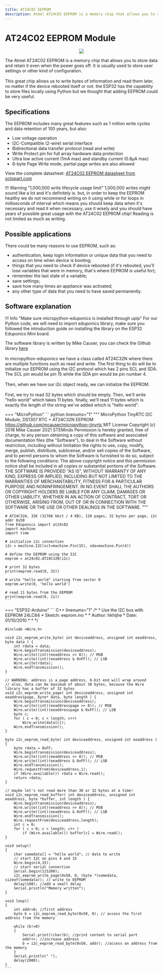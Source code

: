 ```yaml
---
title: AT24C02 EEPROM
description: Atmel AT24C02 EEPROM is a memory chip that allows you to store data and retain it even when the power goes off. It is usually used to store user settings or other kind of configuration. This great chip allows us to write bytes of information and read them later, no matter if the device rebooted itself or not.
---
```


# AT24C02 EEPROM Module

<p align="center">
  <img src="https://cdn.steminds.com/docs/kits/eduponics_mini/AT24C02_EEPROM.jpg">
</p>

The Atmel AT24C02 EEPROM is a memory chip that allows you to store data and retain it even when the power goes off. It is usually used to store user settings or other kind of configuration.
<br/><br/>
This great chip allows us to write bytes of information and read them later, no matter if the device rebooted itself or not.
the ESP32 has the capability to store files locally using Python but we thought that adding EEPROM could be very useful.

## Specifications

The EEPROM includes many great features such as 1 million write cycles and data retention of 100 years, but also:

* Low voltage operation
* I2C-Compatible (2-wire) serial interface
* Bidirectional data transfer protocol (read and write)
* Write Protect pin for full array hardware data protection
* Ultra low active current (1mA max) and standby current (0.8μA max)
* 8-byte Page Write mode, partial page writes are also allowed

View the complete datasheet: [AT24C02 EEPROM datasheet from octopart.com](https://datasheet.octopart.com/AT24C02D-XHM-T-Microchip-datasheet-25361987.pdf)

!!! Warning "1,000,000 write lifecycle usage limit"
    1,000,000 writes might sound like a lot and it's definitely is. but, in order to keep the EEPROM healthy we do not recommend writing on it using while or for loops in milliseconds of interval which means you should keep data when it's necessary and read it when necessary, use it wisely and you should have years of possible great usage with the AT24C02 EEPROM chip!
    Reading is not limited as much as writing.

## Possible applications

There could be many reasons to use EEPROM, such as:

* authentication, keep login information or unique data that you need to access on time when device is booting;
* things that you need to check if device rebooted (if it's rebooted, you'll lose variables that were in memory, that's where EEPROM is useful for);
* remember the last state of a variable;
* save settings;
* save how many times an appliance was activated;
* any other type of data that you need to have saved permanently.

## Software explanation

!!! Info "Make sure micropython-eduponics is installed through upip"
    For our Python code, we will need to import eduponics library, make sure you followed the introduction guide on installing the library on the ESP32 Eduponics Mini board.

The software library is written by Mike Causer, you can check the Github library [here](https://github.com/mcauser/micropython-tinyrtc)
<br/><br/>
In micropython-eduponics we have a class called AT24C32N where there are multiple functions such as read and write.
The first thing to do will be to initialize our EEPROM using the I2C protocol which has 2 pins SCL and SDA.
The SCL pin would be pin 15 while the SDA pin would be pin number 4.
<br/><br/>
Then, when we have our i2c object ready, we can initialize the EEPROM.
<br/><br/>
First, we try to read 32 bytes which should be empty. Then, we'll write "hello world" which takes 11 bytes.
finally, we'll read 11 bytes which is exactly the length of the string we've added which is "hello world".

=== "MicroPython"
    ``` python linenums="1"
    """
    MicroPython TinyRTC I2C Module, DS1307 RTC + AT24C32N EEPROM
    https://github.com/mcauser/micropython-tinyrtc
    MIT License
    Copyright (c) 2018 Mike Causer
                  2021 STEMinds
    Permission is hereby granted, free of charge, to any person obtaining a copy
    of this software and associated documentation files (the "Software"), to deal
    in the Software without restriction, including without limitation the rights
    to use, copy, modify, merge, publish, distribute, sublicense, and/or sell
    copies of the Software, and to permit persons to whom the Software is
    furnished to do so, subject to the following conditions:
    The above copyright notice and this permission notice shall be included in all
    copies or substantial portions of the Software.
    THE SOFTWARE IS PROVIDED "AS IS", WITHOUT WARRANTY OF ANY KIND, EXPRESS OR
    IMPLIED, INCLUDING BUT NOT LIMITED TO THE WARRANTIES OF MERCHANTABILITY,
    FITNESS FOR A PARTICULAR PURPOSE AND NONINFRINGEMENT. IN NO EVENT SHALL THE
    AUTHORS OR COPYRIGHT HOLDERS BE LIABLE FOR ANY CLAIM, DAMAGES OR OTHER
    LIABILITY, WHETHER IN AN ACTION OF CONTRACT, TORT OR OTHERWISE, ARISING FROM,
    OUT OF OR IN CONNECTION WITH THE SOFTWARE OR THE USE OR OTHER DEALINGS IN THE
    SOFTWARE.
    """

    # AT24C32A, 32K (32768 kbit / 4 KB), 128 pages, 32 bytes per page, i2c addr 0x50
    from Eduponics import at24c02
    import machine
    import time

    # initialize i2c connection
    i2c = machine.I2C(scl=machine.Pin(15), sda=machine.Pin(4))

    # define the EEPROM using the I2C
    eeprom = at24c02.AT24C32N(i2c)

    # print 32 bytes
    print(eeprom.read(0, 32))

    # write "hello world" starting from sector 0
    eeprom.write(0, 'hello world')

    # read 11 bytes from the EEPROM
    print(eeprom.read(0, 11))
    ```
=== "ESP32-Arduino"
    ``` C++ linenums="1"
    /*
      *  Use the I2C bus with EEPROM 24LC64
      *  Sketch:    eeprom.ino
      *
      *  Author: hkhijhe
      *  Date: 01/10/2010
      *
      *
      */

    #include <Wire.h>

    void i2c_eeprom_write_byte( int deviceaddress, unsigned int eeaddress, byte data ) {
        int rdata = data;
        Wire.beginTransmission(deviceaddress);
        Wire.write((int)(eeaddress >> 8)); // MSB
        Wire.write((int)(eeaddress & 0xFF)); // LSB
        Wire.write(rdata);
        Wire.endTransmission();
    }

    // WARNING: address is a page address, 6-bit end will wrap around
    // also, data can be maximum of about 30 bytes, because the Wire library has a buffer of 32 bytes
    void i2c_eeprom_write_page( int deviceaddress, unsigned int eeaddresspage, byte* data, byte length ) {
        Wire.beginTransmission(deviceaddress);
        Wire.write((int)(eeaddresspage >> 8)); // MSB
        Wire.write((int)(eeaddresspage & 0xFF)); // LSB
        byte c;
        for ( c = 0; c < length; c++)
            Wire.write(data[c]);
        Wire.endTransmission();
    }

    byte i2c_eeprom_read_byte( int deviceaddress, unsigned int eeaddress ) {
        byte rdata = 0xFF;
        Wire.beginTransmission(deviceaddress);
        Wire.write((int)(eeaddress >> 8)); // MSB
        Wire.write((int)(eeaddress & 0xFF)); // LSB
        Wire.endTransmission();
        Wire.requestFrom(deviceaddress,1);
        if (Wire.available()) rdata = Wire.read();
        return rdata;
    }

    // maybe let's not read more than 30 or 32 bytes at a time!
    void i2c_eeprom_read_buffer( int deviceaddress, unsigned int eeaddress, byte *buffer, int length ) {
        Wire.beginTransmission(deviceaddress);
        Wire.write((int)(eeaddress >> 8)); // MSB
        Wire.write((int)(eeaddress & 0xFF)); // LSB
        Wire.endTransmission();
        Wire.requestFrom(deviceaddress,length);
        int c = 0;
        for ( c = 0; c < length; c++ )
            if (Wire.available()) buffer[c] = Wire.read();
    }

    void setup()
    {
        char somedata[] = "hello world"; // data to write
        // start I2C on pins 4 and 15
        Wire.begin(4,15);
        // start serial connection
        Serial.begin(115200);
        i2c_eeprom_write_page(0x50, 0, (byte *)somedata, sizeof(somedata)); // write to EEPROM
        delay(100); //add a small delay
        Serial.println("Memory written");
    }

    void loop()
    {
        int addr=0; //first address
        byte b = i2c_eeprom_read_byte(0x50, 0); // access the first address from the memory

        while (b!=0)
        {
            Serial.print((char)b); //print content to serial port
            addr++; //increase address
            b = i2c_eeprom_read_byte(0x50, addr); //access an address from the memory
        }
        Serial.println(" ");
        delay(2000);
    }
    ```
